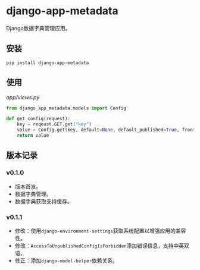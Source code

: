 # django-app-metadata

Django数据字典管理应用。

## 安装

```shell
pip install django-app-metadata
```

## 使用

*app/views.py*

```python
from django_app_metadata.models import Config

def get_config(request):
    key = reqeust.GET.get("key")
    value = Config.get(key, default=None, default_published=True, frontend_flag=True)
    return value
```

## 版本记录

### v0.1.0

- 版本首发。
- 数据字典管理。
- 数据字典获取支持缓存。

### v0.1.1

- 修改：使用`django-environment-settings`获取系统配置以增强应用的兼容性。
- 修改：`AccessToUnpublishedConfigIsForbidden`添加错误信息，支持中英双语。
- 修正：添加`django-model-helper`依赖关系。
